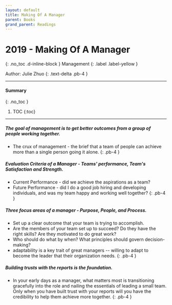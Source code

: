 ```yaml
---
layout: default
title: Making Of A Manager
parent: Books
grand_parent: Readings
---
```


# 2019 - Making Of A Manager
{: .no_toc .d-inline-block }
Management
{: .label .label-yellow }

Author: Julie Zhuo 
{: .text-delta .pb-4 }

---

#### Summary 
{: .no_toc }

1. TOC
{:toc}

---

##### The goal of management is to get better outcomes from a group of people working together.
- The crux of management - the brief that a team of people can achieve more than a single person going it alone.
{: .pb-4 }


##### Evaluation Criteria of a Manager - Teams' performance, Team's Satisfaction and Strength.
- Current Performance - did we achieve the aspirations as a team? 
- Future Performance - did I do a good job hiring and developing individuals, and was my team happy and working well together?
{: .pb-4 }

##### Three focus areas of a manager - Purpose, People, and Process.
- Set up a clear outcome that your team is trying to accomplish.
- Are the members of your team set up to succeed? Do they have the right skills? Are they motivated to do great work?
- Who should do what by when? What principles should govern decision-making?
- adaptability is a key trait of great managers -- willing to adapt to become the leader that their organization needs.
{: .pb-4 }

##### Building trusts with the reports is the foundation.
- In your early days as a manager, what matters most is transitioning gracefully into the role and nailing the essentials of leading a small team. Only when you have built trust with your reports will you have the credibility to help them achieve more together.
{: .pb-4 }
